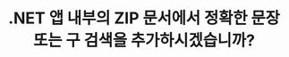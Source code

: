 ---
############################# Static ############################
layout: "auto-gen-gist"
draft: false
path: "ko/search/net/phrase /zip/"
otherformats: PDF DOC DOT DOCX DOCM DOTX DOTM TXT ODT OTT RTF XLS XLT XLSX XLSM XLSB XLTX XLTM XLA XLAM ODS OTS CSV TSV XML PPT PPS POT PPTX PPTM POTX POTM PPSX PPSM ODP PST OST EML EMLX MSG XHTML MHTML MD CHM EPUB  FB2 

############################# Head ############################
head_title: ".NET 앱의 ZIP 문서에 구문 검색을 추가하는 방법은 무엇입니까?"
head_description: "GroupDocs.Search .NET API를 사용하면 소프트웨어 전문가가 구문 검색을 추가하고 .NET API를 통해 ZIP 문서에서 정확한 구문 또는 제공된 단어 시퀀스를 찾을 수 있습니다."

############################# Header ############################
title: ".NET 앱 내부의 ZIP 문서에서 정확한 문장 또는 구 검색을 추가하시겠습니까?"
description: "GroupDocs.Search .NET API를 사용하면 프로그래머가 .NET 앱 내에서 구문 검색 또는 정확한 문장 검색을 통해 ZIP 문서에서 제공된 단어 시퀀스를 찾을 수 있습니다. "

######################### Download Button #######################
button:
    enable: true

############################# About ############################
about:
    enable: true
    title: ".NET 앱에서 정확한 문장 또는 구 검색을 사용하는 방법은 무엇입니까?"
    content: |
       정확한 문장 또는 구 검색은 사용자가 소비자가 정의한 특정 순서와 단어 조합을 포함하는 정확한 문장이나 구를 가진 문서, 웹 또는 데이터베이스를 검색할 수 있는 일종의 검색입니다. 이것은 검색 엔진 용어에서 매우 일반적인 용어이며 사용자가 색인된 문서의 텍스트에서 지정된 단어 시퀀스에 대해 문서를 검색할 수 있도록 합니다. GroupDocs.Search for .NET은 PDF, HTML, Outlook 전자 메일, Microsoft Office Word, Excel 워크시트, PowerPoint 프레젠테이션, Outlook MSG, PST 등. 여기에는 텍스트 및 개체 형식의 쿼리 검색, 구문 검색에서 와일드카드 사용 등과 같은 구문 검색과 관련된 여러 기능에 대한 지원이 포함되었습니다. 

############################# content ############################
steps:
    enable: true
    block:
    - title_left: ".NET을 통해 ZIP 문서에서 구문 검색을 수행하는 방법"
      content_left: |
       GroupDocs.Search .NET API를 사용하면 소프트웨어 개발자가 자신의 C# .NET 응용 프로그램 내에 구문 검색 기능을 추가할 수 있습니다. 다음 .NET 코드 예제는 몇 줄의 코드로 텍스트 및 개체에서 구문 검색을 수행하는 방법을 보여줍니다.

      title_right: "ZIP 문서에서 정확한 구문 검색"
      content_right: |
         * 먼저 인덱스 폴더 및 문서 폴더의 경로를 지정해야 합니다.
         * [Index](https://apireference.groupdocs.com/search/net/groupdocs.search/index/constructors/2) 클래스의 인스턴스를 호출하여 지정된 폴더에 인덱스 생성
         * [Search](https://apireference.groupdocs.com/search/net/groupdocs.search/index/methods/search) 메서드를 호출하여 지정된 폴더에서 문서 인덱싱
         * 텍스트 형식의 구문 쿼리 '구문 텍스트' 검색
         * 객체 형태로 'phrase text'구를 검색
         * [CreateWordQuery](https://apireference.groupdocs.com/search/net/groupdocs.search/searchquery/methods/createwordquery) 메서드를 호출하여 word1, word2 및 하위 쿼리 3 생성
         * [CreatePhraseSearchQuery](https://apireference.groupdocs.com/search/net/groupdocs.search/searchquery/methods/createphrasesearchquery) 메서드를 호출하여 하위 쿼리를 결합하여 새 검색어 생성
         * 검색 시작 및 검색 결과 표시
         
        
      gisthash: "a5696884acf504acc319ba97465248cd"
      gistfile: "phrase_search_in_text_queries_dotnet.cs"

    - title_left: ".NET을 통한 ZIP 문서에서 와일드카드 구문 검색"
      content_left: |
        GroupDocs.Search for .NET을 사용하면 소프트웨어 프로그래머가 C# .NET 응용 프로그램 내에서 와일드카드를 사용하여 구문 검색 기능을 추가할 수 있습니다. 다음 .NET 코드 예제는 C# 애플리케이션 내의 ZIP 문서에서 와일드카드 구문 검색을 적용하는 방법을 보여줍니다.

      title_right: "ZIP 파일에서 와일드카드 구문 검색 적용"
      content_right: |
        * 먼저 인덱스 폴더 및 문서 폴더의 경로를 지정해야 합니다.
        * [Index](https://apireference.groupdocs.com/search/net/groupdocs.search/index/constructors/2) 클래스의 인스턴스를 호출하여 지정된 폴더에 인덱스 생성
        * [Search](https://apireference.groupdocs.com/search/net/groupdocs.search/index/methods/search) 메서드를 호출하여 지정된 폴더에서 문서 인덱싱
        * 텍스트 형식의 구문 쿼리 '구문 텍스트' 검색
        * 객체 형태로 'phrase text'구를 검색
        * [CreateWordQuery](https://apireference.groupdocs.com/search/net/groupdocs.search/searchquery/methods/createwordquery) 메서드를 호출하여 word1 생성 및 하위 쿼리 3 생성
        * [CreateWildcardQuery](https://apireference.groupdocs.com/search/net/groupdocs.search.searchquery/createwildcardquery/methods/1) 메소드를 호출하여 wildcard2 생성
        * [CreatePhraseSearchQuery](https://apireference.groupdocs.com/search/net/groupdocs.search/searchquery/methods/createphrasesearchquery) 메서드를 호출하여 하위 쿼리를 결합하여 새 검색어 생성
        * 검색 시작 및 검색 결과 표시
     
      gisthash: "3ff2bf9f8ba902d8d7ebead67a934654"
      gistfile: "use_wildcards_in_phrase_search_dotnet.cs"
      
    - title_left: ".NET을 통해 다른 유형의 검색과 구문 검색 결합"
      content_left: |
        GroupDocs.Search .NET은 소프트웨어 프로그래머에게 .NET 응용 프로그램 내에서 다른 유형의 검색과 구문 검색을 결합할 수 있는 기능을 제공합니다. 다음 .NET 코드 예제는 단어를 나타내는 와일드카드와 단어의 문자를 모두 적용하는 방법을 보여줍니다.

      title_right: "구문 검색을 다른 검색과 결합하는 .NET API"
      content_right: |
        * 먼저 인덱스 폴더 및 문서 폴더의 경로를 지정해야 합니다.
        * [Index](https://apireference.groupdocs.com/search/net/groupdocs.search/index/constructors/2) 클래스의 인스턴스를 호출하여 지정된 폴더에 인덱스 생성
        * [Search](https://apireference.groupdocs.com/search/net/groupdocs.search/index/methods/search) 메서드를 호출하여 지정된 폴더에서 문서 인덱싱
        * 텍스트 형식의 구문 검색
        * 객체 형태의 구문 검색
        * 단어 패턴을 정의하고 문자열을 추가합니다.
        * [CreateWordPatternQuery](https://apireference.groupdocs.com/search/net/groupdocs.search/searchquery/methods/createwordpatternquery) 메소드를 호출하여 wordPattern1 생성 및 word3 생성
        * [CreateWildcardQuery](https://apireference.groupdocs.com/search/net/groupdocs.search.searchquery/createwildcardquery/methods/1) 메소드를 호출하여 wildcard2 생성
        * [CreatePhraseSearchQuery](https://apireference.groupdocs.com/search/net/groupdocs.search/searchquery/methods/createphrasesearchquery) 메서드를 호출하여 하위 쿼리를 결합하여 새 검색어 생성
        * 검색 시작 및 검색 결과 표시
     
      gisthash: "db5c32ed21237f3e1cd7cdbde0778c29"
      gistfile: "combine_phrase_search_with_others_dotnet.cs"

    - title_left: "시스템 요구 사항"
      content_left: |
       GroupDocs.Search for .NET은 모든 주요 플랫폼 및 운영 체제에서 지원됩니다. 전체 시스템 요구 사항 가이드를 보려면 아래 코드를 실행하기 전에 [시스템 요구 사항](https://docs.groupdocs.com/search/net/system-requirements/)을 방문하십시오. 다음 전제 조건이 컴퓨터에 설치되어 있는지 확인하십시오. 체계:
         * 운영 체제: 마이크로소프트 윈도우, 리눅스, 맥OS
         * 개발 환경: Visual Studio, Xamarin, MonoDevelop 등
         * 프레임워크: .NET Framework, .NET Standard, .NET Core, Mono
         * 최신 버전의 GroupDocs.Search for .NET API를 [NuGet](https://www.nuget.org/packages/GroupDocs.search/)에서 가져옵니다.
        
      title_right: "GroupDocs.Search 를 사용하는 이유"
      content_right: |
        * 메모리와 디스크에서 검색 인덱스 생성.
        * 파일, 스트림 또는 구조에서 인덱싱하는 기능.
        * 암호로 보호된 문서 색인 생성 지원.
        * 여러 인덱스 병합 지원.
        * 검색 인덱싱 중에 문서를 필터링합니다.
        * 검색 중 맞춤법 검사 지원.
        * 혼합 문자가 완전히 지원됩니다.
        * 다양한 검색 유형을 하나의 검색어로 결합합니다.
        * 간단한 단어 및 정규식 검색 지원
        * 검색 쿼리에서 별칭 대체를 완벽하게 지원합니다.

demos:
    enable: true


more_formats:
    enable: true


back_to_top:
    enable: true
---